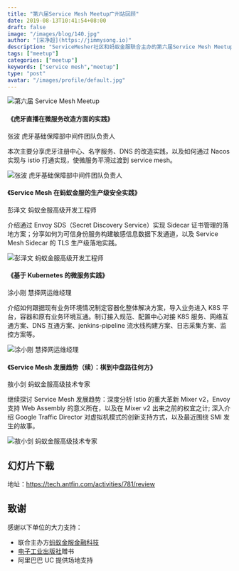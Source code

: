 ```yaml
---
title: "第六届Service Mesh Meetup广州站回顾"
date: 2019-08-13T10:41:54+08:00
draft: false
image: "/images/blog/140.jpg"
author: "[宋净超](https://jimmysong.io)"
description: "ServiceMesher社区和蚂蚁金服联合主办的第六届Service Mesh Meetup广州站收官，来自虎牙的张波、慧择网的涂小刚、蚂蚁金服的彭泽文、敖小剑为社区带来精彩分享。"
tags: ["meetup"]
categories: ["meetup"]
keywords: ["service mesh","meetup"]
type: "post"
avatar: "/images/profile/default.jpg"
---
```


![第六届 Service Mesh Meetup](https://gw.alipayobjects.com/mdn/rms_91f3e6/afts/img/A*jDqoTJLCrcEAAAAAAAAAAABkARQnAQ)

#### 《虎牙直播在微服务改造方面的实践》

张波 虎牙基础保障部中间件团队负责人

本次主要分享虎牙注册中心、名字服务、DNS 的改造实践，以及如何通过 Nacos 实现与 istio 打通实现，使微服务平滑过渡到 service mesh。

![张波 虎牙基础保障部中间件团队负责人](https://gw.alipayobjects.com/mdn/rms_91f3e6/afts/img/A*yuUFSL3ToOMAAAAAAAAAAABkARQnAQ)

#### 《Service Mesh 在蚂蚁金服的生产级安全实践》

彭泽文 蚂蚁金服高级开发工程师

介绍通过 Envoy SDS（Secret Discovery Service）实现 Sidecar 证书管理的落地方案；分享如何为可信身份服务构建敏感信息数据下发通道，以及 Service Mesh Sidecar 的 TLS 生产级落地实践。

![彭泽文 蚂蚁金服高级开发工程师](https://gw.alipayobjects.com/mdn/rms_91f3e6/afts/img/A*bzoXQ5icbBsAAAAAAAAAAABkARQnAQ)

#### 《基于 Kubernetes 的微服务实践》

涂小刚 慧择网运维经理

介绍如何跟据现有业务环境情况制定容器化整体解决方案，导入业务进入 K8S 平台，容器和原有业务环境互通。制订接入规范、配置中心对接 K8S 服务、网络互通方案、DNS 互通方案、jenkins-pipeline 流水线构建方案、日志采集方案、监控方案等。

![涂小刚 慧择网运维经理](https://gw.alipayobjects.com/mdn/rms_91f3e6/afts/img/A*XNWeRaon9z4AAAAAAAAAAABkARQnAQ)

#### 《Service Mesh 发展趋势（续）：棋到中盘路往何方》

敖小剑 蚂蚁金服高级技术专家

继续探讨 Service Mesh 发展趋势：深度分析 Istio 的重大革新 Mixer v2，Envoy 支持 Web Assembly 的意义所在，以及在 Mixer v2 出来之前的权宜之计; 深入介绍 Google Traffic Director 对虚拟机模式的创新支持方式，以及最近围绕 SMI 发生的故事。

![敖小剑 蚂蚁金服高级技术专家](https://gw.alipayobjects.com/mdn/rms_91f3e6/afts/img/A*Bv_qSrl_7jEAAAAAAAAAAABkARQnAQ)

## 幻灯片下载

地址：https://tech.antfin.com/activities/781/review

## 致谢

感谢以下单位的大力支持：

- 联合主办方[蚂蚁金服金融科技](https://tech.antfin.com/activities/2)
- [电子工业出版社](https://www.phei.com.cn/)赠书
- 阿里巴巴 UC 提供场地支持

